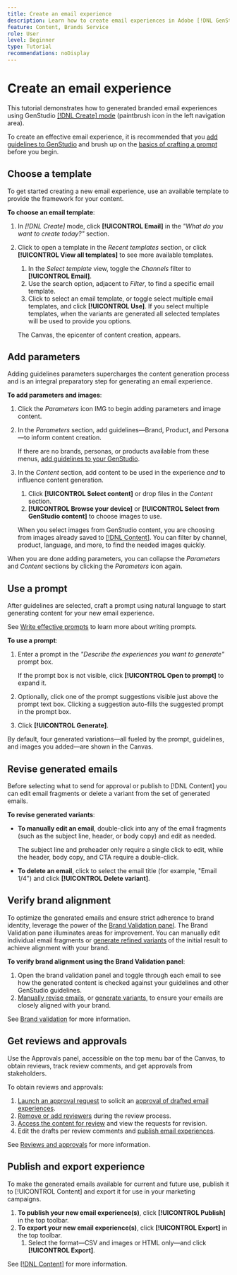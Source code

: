 ```yaml
---
title: Create an email experience
description: Learn how to create email experiences in Adobe [!DNL GenStudio].
feature: Content, Brands Service
role: User
level: Beginner
type: Tutorial
recommendations: noDisplay
---
```


# Create an email experience

This tutorial demonstrates how to generated branded email experiences using GenStudio [[!DNL Create] mode](/help/user-guide/create/overview.md) (paintbrush icon in the left navigation area).

To create an effective email experience, it is recommended that you [add guidelines to GenStudio](/help/user-guide/guidelines/add-guidelines.md) and brush up on the [basics of crafting a prompt](/help/user-guide/effective-prompts.md) before you begin.

## Choose a template

To get started creating a new email experience, use an available template to provide the framework for your content.

**To choose an email template**:

1. In _[!DNL Create]_ mode, click **[!UICONTROL Email]** in the _"What do you want to create today?"_ section.
1. Click to open a template in the _Recent templates_ section, or click **[!UICONTROL View all templates]** to see more available templates.
   1. In the _Select template_ view, toggle the _Channels_ filter to **[!UICONTROL Email]**.
   1. Use the search option, adjacent to _Filter_, to find a specific email template.
   1. Click to select an email template, or toggle select multiple email templates, and click **[!UICONTROL Use]**. If you select multiple templates, when the variants are generated all selected templates will be used to provide you options.

   The Canvas, the epicenter of content creation, appears.

## Add parameters

Adding guidelines parameters supercharges the content generation process and is an integral preparatory step for generating an email experience.

**To add parameters and images**:

1. Click the _Parameters_ icon IMG to begin adding parameters and image content.
1. In the _Parameters_ section, add guidelines—Brand, Product, and Persona—to inform content creation.

   If there are no brands, personas, or products available from these menus, [add guidelines to your GenStudio](/help/user-guide/guidelines/add-guidelines.md).

1. In the _Content_ section, add content to be used in the experience *and* to influence content generation.
   1. Click **[!UICONTROL Select content]** or drop files in the _Content_ section.
   1. **[!UICONTROL Browse your device]** or **[!UICONTROL Select from GenStudio content]** to choose images to use.

   When you select images from GenStudio content, you are choosing from images already saved to [[!DNL Content]](/help/user-guide/content/overview.md). You can filter by channel, product, language, and more, to find the needed images quickly.

When you are done adding parameters, you can collapse the *Parameters* and *Content* sections by clicking the _Parameters_ icon again.

## Use a prompt

After guidelines are selected, craft a prompt using natural language to start generating content for your new email experience.

See [Write effective prompts](/help/user-guide/effective-prompts.md) to learn more about writing prompts.

**To use a prompt**:

1. Enter a prompt in the _"Describe the experiences you want to generate"_ prompt box.

   If the prompt box is not visible, click **[!UICONTROL Open to prompt]** to expand it.

1. Optionally, click one of the prompt suggestions visible just above the prompt text box. Clicking a suggestion auto-fills the suggested prompt in the prompt box.
1. Click **[!UICONTROL Generate]**.

By default, four generated variations—all fueled by the prompt, guidelines, and images you added—are shown in the Canvas.

## Revise generated emails

Before selecting what to send for approval or publish to [!DNL Content] you can edit email fragments or delete a variant from the set of generated emails.

**To revise generated variants**:

* **To manually edit an email**, double-click into any of the email fragments (such as the subject line, header, or body copy) and edit as needed.

   The subject line and preheader only require a single click to edit, while the header, body copy, and CTA require a double-click.

* **To delete an email**, click to select the email title (for example, "Email 1/4") and click **[!UICONTROL Delete variant]**.

## Verify brand alignment

To optimize the generated emails and ensure strict adherence to brand identity, leverage the power of the [Brand Validation panel](/help/user-guide/guidelines/brand-validation.md#brand-validation-panel). The Brand Validation pane illuminates areas for improvement. You can manually edit individual email fragments or [generate refined variants](/help/user-guide/create/generate-variants.md) of the initial result to achieve alignment with your brand.

**To verify brand alignment using the Brand Validation panel**:

1. Open the brand validation panel and toggle through each email to see how the generated content is checked against your guidelines and other GenStudio guidelines.
1. [Manually revise emails](#revise-generated-emails), or [generate variants](/help/user-guide/create/generate-variants.md), to ensure your emails are closely aligned with your brand.

See [Brand validation](/help/user-guide/guidelines/brand-validation.md#use-brand-validation-to-improve-content) for more information.

## Get reviews and approvals

Use the Approvals panel, accessible on the top menu bar of the Canvas, to obtain reviews, track review comments, and get approvals from stakeholders.

To obtain reviews and approvals:

1. [Launch an approval request](/help/user-guide/approvals/request-review.md) to solicit an [approval of drafted email experiences](/help/user-guide/approvals/approve-content.md).
1. [Remove or add reviewers](/help/user-guide/approvals/review-and-edit.md#manage-approvals) during the review process.
1. [Access the content for review](/help/user-guide/approvals/review-and-edit.md#access-content-for-review) and view the requests for revision.
1. Edit the drafts per review comments and [publish email experiences](#publish-and-export-experience).

See [Reviews and approvals](/help/user-guide/approvals/overview.md) for more information.

## Publish and export experience

To make the generated emails available for current and future use, publish it to [!UICONTROL Content] and export it for use in your marketing campaigns.

1. **To publish your new email experience(s)**, click **[!UICONTROL Publish]** in the top toolbar.
1. **To export your new email experience(s)**, click **[!UICONTROL Export]** in the top toolbar.
   1. Select the format—CSV and images or HTML only—and click **[!UICONTROL Export]**.

See [[!DNL Content]](/help/user-guide/content/overview.md#search-and-find-approved-content) for more information.
